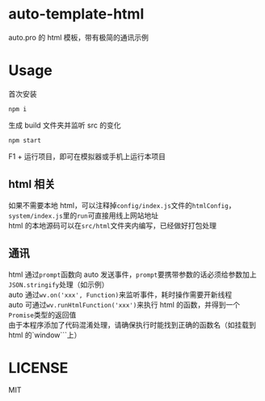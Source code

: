 # auto-template-html

auto.pro 的 html 模板，带有极简的通讯示例

# Usage

首次安装

```
npm i
```

生成 build 文件夹并监听 src 的变化

```
npm start
```

F1 + 运行项目，即可在模拟器或手机上运行本项目

## html 相关

如果不需要本地 html，可以注释掉`config/index.js`文件的`htmlConfig`，`system/index.js`里的`run`可直接用线上网站地址  
html 的本地源码可以在`src/html`文件夹内编写，已经做好打包处理

## 通讯

html 通过`prompt`函数向 auto 发送事件，`prompt`要携带参数的话必须给参数加上`JSON.stringify`处理（如示例）  
auto 通过`wv.on('xxx', Function)`来监听事件，耗时操作需要开新线程  
auto 可通过`wv.runHtmlFunction('xxx')`来执行 html 的函数，并得到一个`Promise`类型的返回值  
由于本程序添加了代码混淆处理，请确保执行时能找到正确的函数名（如挂载到 html 的`window```上）

# LICENSE

MIT
